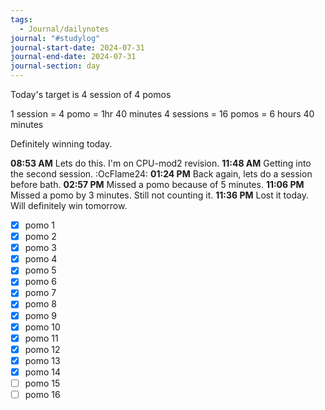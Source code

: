 ```yaml
---
tags:
  - Journal/dailynotes
journal: "#studylog"
journal-start-date: 2024-07-31
journal-end-date: 2024-07-31
journal-section: day
---
```

Today's target is 4 session of 4 pomos

1 session = 4 pomo = 1hr 40 minutes
4 sessions = 16 pomos = 6 hours 40 minutes

Definitely winning today.

**08:53 AM** Lets do this. I'm on CPU-mod2 revision.
**11:48 AM** Getting into the second session. :OcFlame24:
**01:24 PM** Back again, lets do a session before bath.
**02:57 PM** Missed a pomo because of 5 minutes. 
**11:06 PM** Missed a pomo by 3 minutes. Still not counting it.
**11:36 PM** Lost it today. Will definitely win tomorrow.

- [x] pomo 1
- [x] pomo 2
- [x] pomo 3
- [x] pomo 4
- [x] pomo 5
- [x] pomo 6
- [x] pomo 7
- [x] pomo 8
- [x] pomo 9
- [x] pomo 10
- [x] pomo 11
- [x] pomo 12
- [x] pomo 13
- [x] pomo 14
- [ ] pomo 15
- [ ] pomo 16
